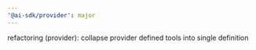 ```yaml
---
'@ai-sdk/provider': major
---
```


refactoring (provider): collapse provider defined tools into single definition

